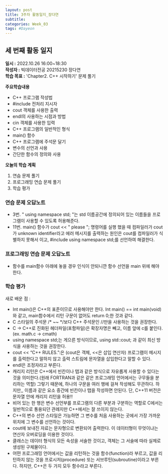 ```yaml
---
layout: post
title: 3주차 활동일지_장다연
subtitle:
categories: Week_03
tags: #Dayeon
---
```

## 세 번째 활동 일지
**일시 :** 2022.10.26 16:00~18:30  
**작성자 :** 빅데이터전공 20215230 장다연  
**학습 목표 :** 'Chapter2. C++ 시작하기' 문제 풀기 

**주요학습내용**
- C++ 프로그램 작성법
- #include 전처리 지시자
- cout 객체를 사용한 출력
- endl의 사용하는 시점과 방법
- cin 객체를 사용한 입력
- C++ 프로그램의 일반적인 형식
- main() 함수
- C++ 프로그램에 주석문 달기
- 변수의 선언과 사용
- 간단한 함수의 정의와 사용

**오늘의 학습 계획**
1. 연슴 문제 풀기
2. 프로그래밍 연습 문제 풀기
3. 학습 평가

### 연습 문제 오답노트
 - 3번. " using namespace std; "는 std 이름공간에 정의되어 있는 이름들을 프로그램이 사용할 수 있도록 허용해준다.
 - 11번. main() 함수가 cout << " please "; 명령어를 실행 했을 때 컴파일러가 cout가 unknown identifier라고 에러 메시지를 출력하는 원인은 cout를 컴파일러가 식별하지 못해서 이고, #include <iostream> using namespace std;를 선언하여 해결한다.

### 프로그래밍 연습 문제 오답노트
  <script src="https://gist.github.com/ABCplus22/293304fe63601e5e9ab1a9ef85ab0c35.js"></script>
  - 함수를 main함수 아래에 놓을 경우 인식이 안되니깐 함수 선언을 main 위에 해야한다.
  
### 학습 평가
새로 배운 점 : 
 - Int main()은 C++의 표준이므로 사용해야만 한다. Int main() == int main(void)와 같고, main함수에서 리턴 구문이 없어도 return 0;한 것과 같다.
 - C 스타일의 주석문 /* ~~ */보다 C++ 주석문인 //만을 사용하는 것을 권장한다.
 - C -> C++로 진화된 헤더파일(포함파일)은 확장자명은 빼고, 이름 앞에 c를 붙인다. (ex. math.c -> cmath) 
 - using namespace std;는 게으른 방식이므로, using std::cout; 과 같이 최신 방식을 사용하는 것을 권장한다.
 - cout << “C++ RULES.”:은 (cout은 객체, <<은 삽입 연산자) 프로그램이 메시지를 출력한다고 말하지 않고 출력 스트림에 문자열을 삽입한다고 말할 수 있다.
 - endl은 조정자라고 부른다.
 - 캐리지 리턴은 C++에서 빈칸이나 탭과 같은 방식으로 자유롭게 사용할 수 있다는 것을 의미한다.(원래 FORTRAN과 같은 같은 프로그래밍 언어에서는 구무들을 분리하는 역할) 그렇기 때문에, 하나의 구문을 여러 행에 걸쳐 작성해도 무관하다. 하지만,, 이름과 같은 요소 중간에 빈칸이나 탭을 작성하면 안된다. 단, C++11 버전은 문자열 안에 캐리지 리턴을 허용!!
 - 비어 있는 한 행은 변수 선언부를 프로그램의 다른 부분과 구분하는 역할로 C에서는 일반적으로 통용되던 관례지만 C++에서는 잘 쓰이지 않는다.
 - C++의 변수 선언 스타일은 가능하면 그 변수를 처음 사용하는 곳에서 가장 가까운 위치에 그 변수를 선언하는 것이다.
 - cout에 보내진 자료는 문자형으로 변환되어 출력한다. 이 데이터형이 무엇이냐는 연산자 오버로딩을 이용한 것이다.
 - 클래스는 데이터 형식의 모든 속성을 서술한 것이고, 객체는 그 서술에 따라 실제로 생성된 구체물이다.
 - 어떤 프로그래밍 언어에서는 값을 리턴하는 것을 함수(function)라 부르고, 값을 리턴하지 않는 것을 프로시저(procedure) 또는 서브루틴(subroutine)이라고 부른다. 하지만, C++은 두 가지 모두 함수라고 부른다.

